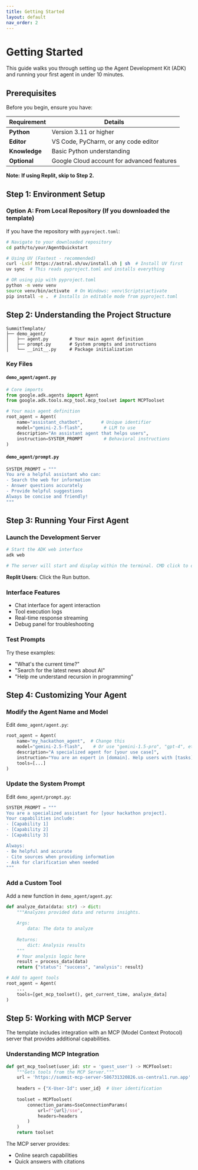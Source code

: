 ```yaml
---
title: Getting Started
layout: default
nav_order: 2
---
```


# Getting Started

This guide walks you through setting up the Agent Development Kit (ADK) and running your first agent in under 10 minutes.

## Prerequisites

Before you begin, ensure you have:

| Requirement | Details |
|-------------|----------|
| **Python** | Version 3.11 or higher |
| **Editor** | VS Code, PyCharm, or any code editor |
| **Knowledge** | Basic Python understanding |
| **Optional** | Google Cloud account for advanced features |

**Note:** **If using Replit, skip to Step 2.**

## Step 1: Environment Setup

### Option A: From Local Repository (If you downloaded the template)

If you have the repository with `pyproject.toml`:

```bash
# Navigate to your downloaded repository
cd path/to/your/AgentQuickstart

# Using UV (Fastest - recommended)
curl -LsSf https://astral.sh/uv/install.sh | sh  # Install UV first
uv sync  # This reads pyproject.toml and installs everything

# OR using pip with pyproject.toml
python -m venv venv
source venv/bin/activate  # On Windows: venv\Scripts\activate
pip install -e .  # Installs in editable mode from pyproject.toml
```

## Step 2: Understanding the Project Structure

```
SummitTemplate/
├── demo_agent/
│   ├── agent.py        # Your main agent definition
│   ├── prompt.py       # System prompts and instructions
│   └── __init__.py     # Package initialization
```

### Key Files

#### `demo_agent/agent.py`

```python
# Core imports
from google.adk.agents import Agent
from google.adk.tools.mcp_tool.mcp_toolset import MCPToolset

# Your main agent definition
root_agent = Agent(
    name="assistant_chatbot",       # Unique identifier
    model="gemini-2.5-flash",        # LLM to use
    description="An assistant agent that helps users",
    instruction=SYSTEM_PROMPT        # Behavioral instructions
)
```

#### `demo_agent/prompt.py`

```python
SYSTEM_PROMPT = """
You are a helpful assistant who can:
- Search the web for information
- Answer questions accurately
- Provide helpful suggestions
Always be concise and friendly!
"""
```

## Step 3: Running Your First Agent

### Launch the Development Server

```bash
# Start the ADK web interface
adk web

# The server will start and display within the terminal. CMD click to open.
```

**Replit Users**: Click the Run button.

### Interface Features

- Chat interface for agent interaction
- Tool execution logs
- Real-time response streaming
- Debug panel for troubleshooting

### Test Prompts

Try these examples:
- "What's the current time?"
- "Search for the latest news about AI"
- "Help me understand recursion in programming"

## Step 4: Customizing Your Agent

### Modify the Agent Name and Model

Edit `demo_agent/agent.py`:

```python
root_agent = Agent(
    name="my_hackathon_agent",  # Change this
    model="gemini-2.5-flash",    # Or use "gemini-1.5-pro", "gpt-4", etc.
    description="A specialized agent for [your use case]",
    instruction="You are an expert in [domain]. Help users with [tasks]...",
    tools=[...]
)
```

### Update the System Prompt

Edit `demo_agent/prompt.py`:

```python
SYSTEM_PROMPT = """
You are a specialized assistant for [your hackathon project].
Your capabilities include:
- [Capability 1]
- [Capability 2]
- [Capability 3]

Always:
- Be helpful and accurate
- Cite sources when providing information
- Ask for clarification when needed
"""
```

### Add a Custom Tool

Add a new function in `demo_agent/agent.py`:

```python
def analyze_data(data: str) -> dict:
    """Analyzes provided data and returns insights.
    
    Args:
        data: The data to analyze
        
    Returns:
        dict: Analysis results
    """
    # Your analysis logic here
    result = process_data(data)
    return {"status": "success", "analysis": result}

# Add to agent tools
root_agent = Agent(
    ...
    tools=[get_mcp_toolset(), get_current_time, analyze_data]
)
```

## Step 5: Working with MCP Server

The template includes integration with an MCP (Model Context Protocol) server that provides additional capabilities.

### Understanding MCP Integration

```python
def get_mcp_toolset(user_id: str = 'guest_user') -> MCPToolset:
    """Gets tools from the MCP Server."""
    url = 'https://summit-mcp-server-586731320826.us-central1.run.app'
    
    headers = {"X-User-Id": user_id}  # User identification
    
    toolset = MCPToolset(
        connection_params=SseConnectionParams(
            url=f"{url}/sse", 
            headers=headers
        )
    )
    return toolset
```

The MCP server provides:
- Online search capabilities
- Quick answers with citations